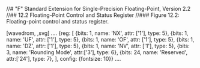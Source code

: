 //# "F" Standard Extension for Single-Precision Floating-Point, Version 2.2
//## 12.2 Floating-Point Control and Status Register
//### Figure 12.2: Floating-point control and status register.

[wavedrom, ,svg]
....
{reg: [
{bits: 1,  name: 'NX', attr: ['1'], type: 5},
{bits: 1,  name: 'UF', attr: ['1'], type: 5},
{bits: 1,  name: 'OF', attr: ['1'], type: 5},
{bits: 1,  name: 'DZ', attr: ['1'], type: 5},
{bits: 1,  name: 'NV', attr: ['1'], type: 5},
{bits: 3,  name: 'Rounding Mode', attr:['3'], type: 6},
{bits: 24, name: 'Reserved', attr:['24'], type: 7},
], config: {fontsize: 10}}
....
